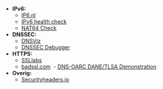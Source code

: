 - **IPv6:** 
  - [IP6.nl](https://ip6.nl/)
  - [IPv6 health check](https://www.mythic-beasts.com/ipv6/health-check/)
  - [NAT64 Check](https://nat64check.org/)
- **DNSSEC:**
  - [DNSViz](http://dnsviz.net/)
  - [DNSSEC Debugger](https://dnssec-debugger.verisignlabs.com/)
- **HTTPS:**
  - [SSLlabs](https://www.ssllabs.com/ssltest/)
  - [badssl.com](https://badssl.com/)
  - [DNS-OARC DANE/TLSA Demonstration](http://dane.dns-oarc.net/)
- **Overig:**
  - [Securityheaders.io](https://securityheaders.io/)
